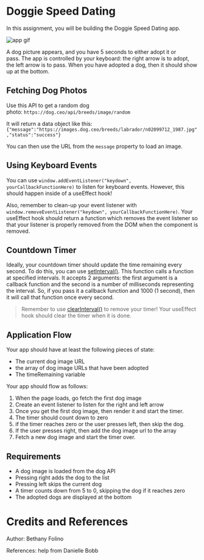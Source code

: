 # Doggie Speed Dating

In this assignment, you will be building the Doggie Speed Dating app.

![app gif](http://g.recordit.co/xyhdxdMOYP.gif)

A dog picture appears, and you have 5 seconds to either adopt it or pass. The app is controlled by your keyboard: the right arrow is to adopt, the left arrow is to pass. When you have adopted a dog, then it should show up at the bottom.

## Fetching Dog Photos

Use this API to get a random dog photo: `https://dog.ceo/api/breeds/image/random`

It will return a data object like this: `{"message":"https://images.dog.ceo/breeds/labrador/n02099712_1987.jpg","status":"success"}`

You can then use the URL from the `message` property to load an image.

## Using Keyboard Events

You can use `window.addEventListener("keydown", yourCallbackFunctionHere)` to listen for keyboard events. However, this should happen inside of a useEffect hook!

Also, remember to clean-up your event listener with `window.removeEventListener("keydown", yourCallbackFunctionHere)`. Your useEffect hook should return a function which removes the event listener so that your listener is properly removed from the DOM when the component is removed.

## Countdown Timer

Ideally, your countdown timer should update the time remaining every second. To do this, you can use [setInterval()](https://www.w3schools.com/jsref/met_win_setinterval.asp). This function calls a function at specified intervals. It accepts 2 arguments: the first argument is a callback function and the second is a number of milliseconds representing the interval. So, if you pass it a callback function and 1000 (1 second), then it will call that function once every second.

> Remember to use [clearInterval()](https://www.w3schools.com/jsref/met_win_clearinterval.asp) to remove your timer! Your useEffect hook should clear the timer when it is done.

## Application Flow

Your app should have at least the following pieces of state:

- The current dog image URL
- the array of dog image URLs that have been adopted
- The timeRemaining variable

Your app should flow as follows:

1.  When the page loads, go fetch the first dog image
2.  Create an event listener to listen for the right and left arrow
3.  Once you get the first dog image, then render it and start the timer.
4.  The timer should count down to zero
5.  if the timer reaches zero or the user presses left, then skip the dog.
6.  If the user presses right, then add the dog image url to the array
7.  Fetch a new dog image and start the timer over.

## Requirements

- A dog image is loaded from the dog API
- Pressing right adds the dog to the list
- Pressing left skips the current dog
- A timer counts down from 5 to 0, skipping the dog if it reaches zero
- The adopted dogs are displayed at the bottom

# Credits and References

Author: Bethany Folino

References: help from Danielle Bobb
